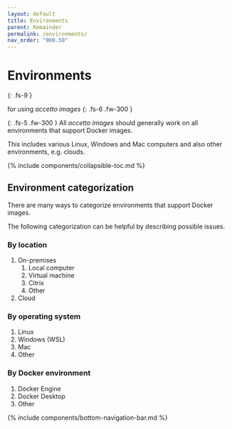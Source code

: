 ```yaml
---
layout: default
title: Environments
parent: Remainder
permalink: /environments/
nav_order: "900.50"
---
```


# Environments
{: .fs-9 }

for using *accetto images*
{: .fs-6 .fw-300 }

{: .fs-5 .fw-300 }
All *accetto images* should generally work on all environments that support Docker images.

This includes various Linux, Windows and Mac computers and also  other environments, e.g. clouds.

{% include components/collapsible-toc.md %}

## Environment categorization

There are many ways to categorize environments that support Docker images.

The following categorization can be helpful by describing possible issues.

### By location

   1. On-premises
      1. Local computer
      2. Virtual machine
      3. Citrix
      4. Other
   2. Cloud

### By operating system

   1. Linux
   2. Windows (WSL)
   3. Mac
   4. Other

### By Docker environment

   1. Docker Engine
   2. Docker Desktop
   3. Other

{% include components/bottom-navigation-bar.md %}

<!-- ---- -->

[this-goto-previous-page]: {{site.baseurl}}/getting-help/
[this-goto-next-page]: {{site.baseurl}}/credits/
